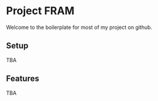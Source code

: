 # Project FRAM

Welcome to the boilerplate for most of my project on github.

## Setup

TBA

## Features

TBA
